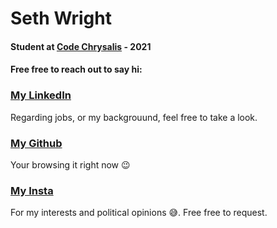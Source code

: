# Seth Wright
#### Student at [Code Chrysalis](https://www.codechrysalis.io/) - 2021

#### Free free to reach out to say hi:

### [My LinkedIn](https://www.linkedin.com/in/wseth/)
Regarding jobs, or my backgrouund, feel free to take a look.

### [My Github](https://github.com/sethwright)
Your browsing it right now 😉

### [My Insta](https://instagram.com/seth.sesu)
For my interests and political opinions 😅. Free free to request.
